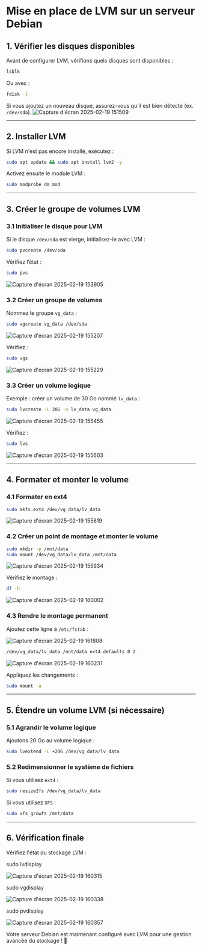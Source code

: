 # Mise en place de LVM sur un serveur Debian

## 1. Vérifier les disques disponibles

Avant de configurer LVM, vérifions quels disques sont disponibles :

```bash
lsblk
```

Ou avec :

```bash
fdisk -l
```

Si vous ajoutez un nouveau disque, assurez-vous qu'il est bien détecté (ex. `/dev/sda`).
![Capture d'écran 2025-02-19 151509](https://github.com/user-attachments/assets/ec901e4d-6b19-4442-b85f-45914702937f)

---

## 2. Installer LVM

Si LVM n'est pas encore installé, exécutez :

```bash
sudo apt update && sudo apt install lvm2 -y
```


Activez ensuite le module LVM :

```bash
sudo modprobe dm_mod
```

---

## 3. Créer le groupe de volumes LVM

### 3.1 Initialiser le disque pour LVM

Si le disque `/dev/sda` est vierge, initialisez-le avec LVM :

```bash
sudo pvcreate /dev/sda
```


Vérifiez l’état :

```bash
sudo pvs
```
![Capture d'écran 2025-02-19 153905](https://github.com/user-attachments/assets/4a1230d2-525d-4255-a92c-83d69d2c792c)
### 3.2 Créer un groupe de volumes

Nommez le groupe `vg_data` :

```bash
sudo vgcreate vg_data /dev/sda
```
![Capture d'écran 2025-02-19 155207](https://github.com/user-attachments/assets/8fa04604-a159-4438-af86-44be52372f32)

Vérifiez :

```bash
sudo vgs
```
![Capture d'écran 2025-02-19 155229](https://github.com/user-attachments/assets/7baebf47-a4e4-4235-9083-fbec1619d690)

### 3.3 Créer un volume logique

Exemple : créer un volume de 30 Go nommé `lv_data` :

```bash
sudo lvcreate -L 30G -n lv_data vg_data
```
![Capture d'écran 2025-02-19 155455](https://github.com/user-attachments/assets/1ee6f1cb-9fe1-41cc-b431-eaaf9078daeb)

Vérifiez :

```bash
sudo lvs
```
![Capture d'écran 2025-02-19 155603](https://github.com/user-attachments/assets/ac3427bf-d6f3-4403-9ccd-45d3bb82800d)

---

## 4. Formater et monter le volume

### 4.1 Formater en ext4

```bash
sudo mkfs.ext4 /dev/vg_data/lv_data
```
![Capture d'écran 2025-02-19 155819](https://github.com/user-attachments/assets/ddf1dc02-be81-4972-bd89-62644d938123)

### 4.2 Créer un point de montage et monter le volume

```bash
sudo mkdir -p /mnt/data
sudo mount /dev/vg_data/lv_data /mnt/data
```
![Capture d'écran 2025-02-19 155934](https://github.com/user-attachments/assets/44bd74eb-295a-4a23-b990-f848e910587a)

Vérifiez le montage :

```bash
df -h
```
![Capture d'écran 2025-02-19 160002](https://github.com/user-attachments/assets/5a7edc58-5730-4a59-9b57-76110a377386)


### 4.3 Rendre le montage permanent

Ajoutez cette ligne à `/etc/fstab` :

![Capture d'écran 2025-02-19 161808](https://github.com/user-attachments/assets/89a4f411-55d6-4d82-be94-4f464eac2120)

```bash
/dev/vg_data/lv_data /mnt/data ext4 defaults 0 2
```
![Capture d'écran 2025-02-19 160231](https://github.com/user-attachments/assets/4ffd7efd-1215-4512-8679-223fa0495f24)

Appliquez les changements :

```bash
sudo mount -a
```

---

## 5. Étendre un volume LVM (si nécessaire)

### 5.1 Agrandir le volume logique

Ajoutons 20 Go au volume logique :

```bash
sudo lvextend -L +20G /dev/vg_data/lv_data
```

### 5.2 Redimensionner le système de fichiers

Si vous utilisez `ext4` :

```bash
sudo resize2fs /dev/vg_data/lv_data
```

Si vous utilisez `XFS` :

```bash
sudo xfs_growfs /mnt/data
```

---

## 6. Vérification finale

Vérifiez l'état du stockage LVM :


sudo lvdisplay

![Capture d'écran 2025-02-19 160315](https://github.com/user-attachments/assets/3df31ce8-d50e-4569-86fc-7e3f0fa25060)

sudo vgdisplay

![Capture d'écran 2025-02-19 160338](https://github.com/user-attachments/assets/9942dee6-896f-449d-b8db-f48ccf067dc8)

sudo pvdisplay

![Capture d'écran 2025-02-19 160357](https://github.com/user-attachments/assets/f45b647b-c06a-4eef-b6da-dec036d24341)



Votre serveur Debian est maintenant configuré avec LVM pour une gestion avancée du stockage ! 🚀


